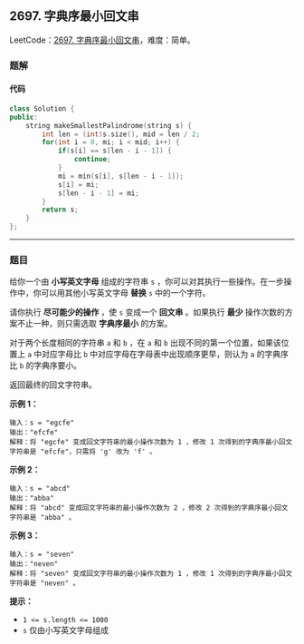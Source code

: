 ## 2697. 字典序最小回文串

LeetCode：[2697. 字典序最小回文串](https://leetcode.cn/problems/lexicographically-smallest-palindrome/)，难度：简单。

### 题解

#### 代码

```c++
class Solution {
public:
    string makeSmallestPalindrome(string s) {
        int len = (int)s.size(), mid = len / 2;
        for(int i = 0, mi; i < mid; i++) {
            if(s[i] == s[len - i - 1]) {
                continue;
            }
            mi = min(s[i], s[len - i - 1]);
            s[i] = mi;
            s[len - i - 1] = mi;
        }
        return s;
    }
};
```



---



### 题目

给你一个由 **小写英文字母** 组成的字符串 `s` ，你可以对其执行一些操作。在一步操作中，你可以用其他小写英文字母 **替换** `s` 中的一个字符。

请你执行 **尽可能少的操作** ，使 `s` 变成一个 **回文串** 。如果执行 **最少** 操作次数的方案不止一种，则只需选取 **字典序最小** 的方案。

对于两个长度相同的字符串 `a` 和 `b` ，在 `a` 和 `b` 出现不同的第一个位置，如果该位置上 `a` 中对应字母比 `b` 中对应字母在字母表中出现顺序更早，则认为 `a` 的字典序比 `b` 的字典序要小。

返回最终的回文字符串。

 

**示例 1：**

```
输入：s = "egcfe"
输出："efcfe"
解释：将 "egcfe" 变成回文字符串的最小操作次数为 1 ，修改 1 次得到的字典序最小回文字符串是 "efcfe"，只需将 'g' 改为 'f' 。
```

**示例 2：**

```
输入：s = "abcd"
输出："abba"
解释：将 "abcd" 变成回文字符串的最小操作次数为 2 ，修改 2 次得到的字典序最小回文字符串是 "abba" 。
```

**示例 3：**

```
输入：s = "seven"
输出："neven"
解释：将 "seven" 变成回文字符串的最小操作次数为 1 ，修改 1 次得到的字典序最小回文字符串是 "neven" 。
```

 

**提示：**

- `1 <= s.length <= 1000`
- `s` 仅由小写英文字母组成


